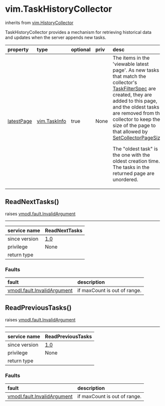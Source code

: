 vim.TaskHistoryCollector
========================
inherits from [vim.HistoryCollector](vim.HistoryCollector.md "vim.HistoryCollector")


TaskHistoryCollector provides a mechanism for  retrieving historical data and updates when the server appends new  tasks.

| property | type | optional | priv | desc |
|:---------|:-----|:---------|:-----|:-----|
| <a href='latestPage'>latestPage</a> | [vim.TaskInfo](vim.TaskInfo.md "vim.TaskInfo") | true | None | The items in the 'viewable latest page'. As new tasks that match the  collector's <a href="vim.TaskFilterSpec.md">TaskFilterSpec</a> are created, they are added to this  page, and the oldest tasks are removed from the collector to keep the  size of the page to that allowed by  <a href="vim.HistoryCollector.md#setLatestPageSize">SetCollectorPageSize</a>.  <p>  The "oldest task" is the one with the oldest creation time. The  tasks in the returned page are unordered. |


ReadNextTasks()
---------------
 raises [vmodl.fault.InvalidArgument](vmodl.fault.InvalidArgument.md "vmodl.fault.InvalidArgument")

---
| service name | ReadNextTasks |
|:--|:--|
| since version | [1.0](vim.version.md#None) |
| privilege    | None |
| return type |  |
### Faults
| fault | description |
|:------|:------------|
| [vmodl.fault.InvalidArgument](vmodl.fault.InvalidArgument.md "vmodl.fault.InvalidArgument") | if maxCount is out of range. |




ReadPreviousTasks()
-------------------
 raises [vmodl.fault.InvalidArgument](vmodl.fault.InvalidArgument.md "vmodl.fault.InvalidArgument")

---
| service name | ReadPreviousTasks |
|:--|:--|
| since version | [1.0](vim.version.md#None) |
| privilege    | None |
| return type |  |
### Faults
| fault | description |
|:------|:------------|
| [vmodl.fault.InvalidArgument](vmodl.fault.InvalidArgument.md "vmodl.fault.InvalidArgument") | if maxCount is out of range. |





